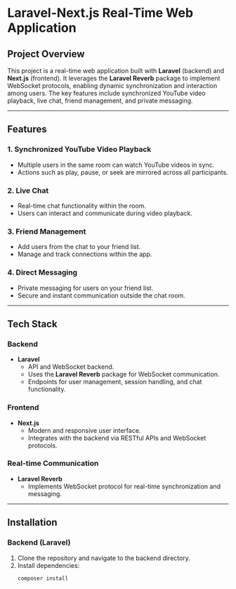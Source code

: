 # Laravel-Next.js Real-Time Web Application

## Project Overview

This project is a real-time web application built with **Laravel** (backend) and **Next.js** (frontend). It leverages the **Laravel Reverb** package to implement WebSocket protocols, enabling dynamic synchronization and interaction among users. The key features include synchronized YouTube video playback, live chat, friend management, and private messaging.

---

## Features

### 1. **Synchronized YouTube Video Playback**
- Multiple users in the same room can watch YouTube videos in sync.
- Actions such as play, pause, or seek are mirrored across all participants.

### 2. **Live Chat**
- Real-time chat functionality within the room.
- Users can interact and communicate during video playback.

### 3. **Friend Management**
- Add users from the chat to your friend list.
- Manage and track connections within the app.

### 4. **Direct Messaging**
- Private messaging for users on your friend list.
- Secure and instant communication outside the chat room.

---

## Tech Stack

### Backend
- **Laravel**
  - API and WebSocket backend.
  - Uses the **Laravel Reverb** package for WebSocket communication.
  - Endpoints for user management, session handling, and chat functionality.

### Frontend
- **Next.js**
  - Modern and responsive user interface.
  - Integrates with the backend via RESTful APIs and WebSocket protocols.

### Real-time Communication
- **Laravel Reverb**
  - Implements WebSocket protocol for real-time synchronization and messaging.

---

## Installation

### Backend (Laravel)
1. Clone the repository and navigate to the backend directory.
2. Install dependencies:
   ```bash
   composer install
